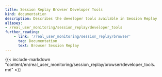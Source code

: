 ```yaml
---
title: Session Replay Browser Developer Tools
kind: documentation
description: Describes the developer tools available in Session Replay
aliases:
- /real_user_monitoring/session_replay/developer_tools
further_reading:
    - link: '/real_user_monitoring/session_replay/browser'
      tag: Documentation
      text: Browser Session Replay
---
```


{{< include-markdown "content/en/real_user_monitoring/session_replay/browser/developer_tools.md" >}}